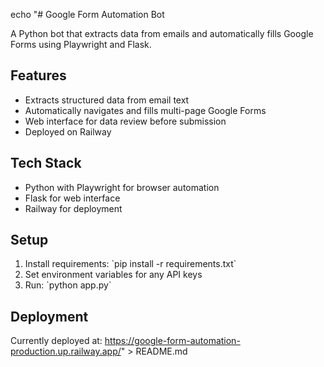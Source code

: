 echo "# Google Form Automation Bot

A Python bot that extracts data from emails and automatically fills Google Forms using Playwright and Flask.

## Features
- Extracts structured data from email text
- Automatically navigates and fills multi-page Google Forms
- Web interface for data review before submission
- Deployed on Railway

## Tech Stack
- Python with Playwright for browser automation
- Flask for web interface
- Railway for deployment

## Setup
1. Install requirements: \`pip install -r requirements.txt\`
2. Set environment variables for any API keys
3. Run: \`python app.py\`

## Deployment
Currently deployed at: https://google-form-automation-production.up.railway.app/" > README.md